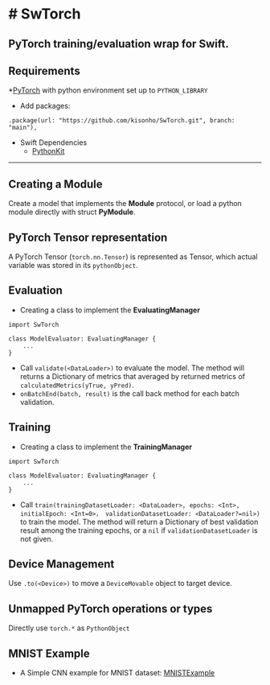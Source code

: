 # # SwTorch
PyTorch training/evaluation wrap for Swift.
---
## Requirements
*[PyTorch](https://pytorch.org) with python environment set up to `PYTHON_LIBRARY`
* Add packages:
```
.package(url: "https://github.com/kisonho/SwTorch.git", branch: "main"),
```
* Swift Dependencies
    * [PythonKit](https://github.com/pvieito/PythonKit.git)
---
## Creating a Module
Create a model that implements the **Module** protocol, or load a python module directly with struct **PyModule**.

## PyTorch Tensor representation
A PyTorch Tensor (`torch.nn.Tensor`) is represented as Tensor, which actual variable was stored in its `pythonObject`. 

## Evaluation
* Creating a class to implement the **EvaluatingManager**
```
import SwTorch

class ModelEvaluator: EvaluatingManager {
    ...
}
```
* Call `validate(<DataLoader>)` to evaluate the model. The method will returns a Dictionary of metrics that averaged by returned metrics of `calculatedMetrics(yTrue, yPred)`.
* `onBatchEnd(batch, result)` is the call back method for each batch validation.

## Training
* Creating a class to implement the **TrainingManager**
```
import SwTorch

class ModelEvaluator: EvaluatingManager {
    ...
}
```
* Call `train(trainingDatasetLoader: <DataLoader>, epochs: <Int>, initialEpoch: <Int=0>， validationDatasetLoader: <DataLoader?=nil>)` to train the model. The method will return a Dictionary of best validation result among the training epochs, or a `nil` if `validationDatasetLoader` is not given.

## Device Management
Use `.to(<Device>)` to move a `DeviceMovable` object to target device.

## Unmapped PyTorch operations or types
Directly use `torch.*` as `PythonObject`

## MNIST Example
* A Simple CNN example for MNIST dataset:
[MNISTExample](https://github.com/kisonho/MNIST-SwTorch-Example)
